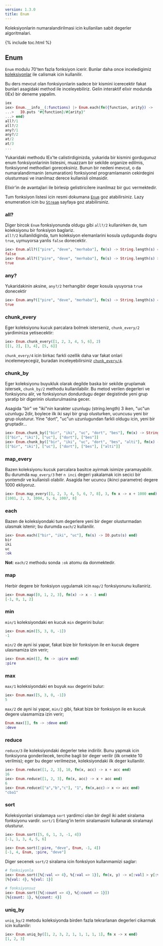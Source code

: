 ```yaml
---
version: 1.3.0
title: Enum
---
```


Koleksiyonlarin numaralandirilmasi icin kullanilan sabit degerler algoritmalari.

{% include toc.html %}

## Enum

`Enum` modulu 70'ten fazla fonksiyon icerir. Bunlar daha once inceledigimiz [koleksiyonlar](../collections/) ile calismak icin kullanilir.

Bu ders mevcut olan fonksiyonlarin sadece bir kismini icerecektir fakat bunlari asagidaki method ile inceleyebiliriz.
Gelin interaktif elixir modunda (IEx) bir deneme yapalim.


```elixir
iex
iex> Enum.__info__(:functions) |> Enum.each(fn({function, arity}) ->
...>   IO.puts "#{function}/#{arity}"
...> end)
all?/1
all?/2
any?/1
any?/2
at/2
at/3
...
```

Yukaridaki methodu IEx'te calistirdiginizda, yukarida bir kismini gordugunuz enum fonksiyonlarinin listesini,
muazzam bir sekilde organize edilmis, fonksiyonel methodlari goreceksiniz. Bunun bir nedeni mevcut, o da numaralandirmanin (enumaration)
fonksiyonel programlamanin cekirdegini olusturmasi ve inanilmaz derece kullanisli olmasidir.

Elixir'in de avantajlari ile birlesip gelistiricilere inanilmaz bir guc vermektedir.

Tum fonksiyon listesi icin resmi dokumana [`Enum`](http://elixir-lang.org/docs/stable/elixir/Enum.html) goz atabilirsiniz.
Lazy enumeration icin bu [`Stream`](http://elixir-lang.org/docs/stable/elixir/Stream.html) sayfaya goz atabilirsiniz.


### all?

Diger bircok `Enum` fonksiyonunda oldugu gibi `all?/2` kullanirken de, tum koleksiyonu bir fonksiyon baglariz.  
`all?/2` kullanildiginda, tum koleksiyon elemanlarini kosula uydugunda dogru `true`, uymuyorsa yanlis `false` donecektir.


```elixir
iex> Enum.all?(["pire", "deve", "merhaba"], fn(s) -> String.length(s) == 3 end)
false
iex> Enum.all?(["pire", "deve", "merhaba"], fn(s) -> String.length(s) > 1 end)
true
```

### any?

Yukaridakinin aksine, `any?/2` herhangibir deger kosula uyuyorsa `true` donecektir

```elixir
iex> Enum.any?(["pire", "deve", "merhaba"], fn(s) -> String.length(s) == 7 end)
true
```

### chunk_every

Eger koleksiyonu kucuk parcalara bolmek isterseniz, `chunk_every/2` yardiminiza yetisecektir:

```elixir
iex> Enum.chunk_every([1, 2, 3, 4, 5, 6], 2)
[[1, 2], [3, 4], [5, 6]]
```

`chunk_every/4` icin birkac farkli ozellik daha var fakat onlari incelemeyecegiz, buradan inceleyebilirsiniz [`chunk_every/4`](https://hexdocs.pm/elixir/Enum.html#chunk_every/4).

### chunk_by

Eger koleksiyonu buyukluk olarak degilde baska bir sekilde gruplamak istersek, `chunk_by/2` methodu kullanilabilir.
Bu metod verilen degerleri ve fonksiyonu alir, ve fonksiyonun dondurdugu deger degistinde yeni grup yaratip bir digerinin olusturulmasina gecer.

Asagida "bir" ve "iki"nin karakter uzunlugu (string.length) 3 iken, "uc"un uzunlugu 2dir, boylece ilk iki sayi bir grup olusturken, ucuncusu yeni bir grup olusturur.
Yine "dort", "uc"un uzunlugundan farkli oldugu icin, yeni bir gruptadir...

```elixir
iex> Enum.chunk_by(["bir", "iki", "uc", "dort", "bes"], fn(x) -> String.length(x) end)
[["bir", "iki"], ["uc"], ["dort"], ["bes"]]
iex> Enum.chunk_by(["bir", "iki", "uc", "dort", "bes", "alti"], fn(x) -> String.length(x) end)
[["bir", "iki"], ["uc"], ["dort"], ["bes"], ["alti"]]
```

### map_every

Bazen koleksiyonu kucuk parcalara basitce ayirmak isimize yaramayabilir. Bu durumda `map_every/3` her `n inci` degeri yakalamak icin
secici bir yontemdir ve kullanisli olabilir. Asagida her ucuncu (ikinci parametre) degere 1000 ekliyoruz.

```elixir
iex> Enum.map_every([1, 2, 3, 4, 5, 6, 7, 8], 3, fn x -> x + 1000 end)
[1001, 2, 3, 1004, 5, 6, 1007, 8]
```

### each

Bazen de koleksiyondaki tum degerlere yeni bir deger olusturmadan ulasmak istenir; bu durumda `each/2` kullanilir.


```elixir
iex> Enum.each(["bir", "iki", "uc"], fn(s) -> IO.puts(s) end)
bir
iki
uc
:ok
```

__Not__: `each/2` methodu sonda `:ok` atomu da donmektedir.

### map

Herbir degere bir fonksiyon uygulamak icin `map/2` fonksiyonunu kullaniriz.

```elixir
iex> Enum.map([0, 1, 2, 3], fn(x) -> x - 1 end)
[-1, 0, 1, 2]
```

### min

`min/1` koleksiyondaki en kucuk `min` degerini bulur:

```elixir
iex> Enum.min([5, 3, 0, -1])
-1
```

`min/2` de ayni isi yapar, fakat bize bir fonksiyon ile en kucuk degere ulasmamiza izin verir;

```elixir
iex> Enum.min([], fn -> :pire end)
:pire
```

### max

`max/1` koleksiyondaki en buyuk `max` degerini bulur:

```elixir
iex> Enum.max([5, 3, 0, -1])
5
```

`max/2` de ayni isi yapar, `min/2` gibi, fakat bize bir fonksiyon ile en kucuk degere ulasmamiza izin verir;

```elixir
Enum.max([], fn -> :deve end)
:deve
```

### reduce

`reduce/3` ile koleksiyondaki degerler teke indirilir. Bunu yapmak icin fonksiyona gonderilecek, tercihe bagli bir deger verilir (ilk ornekte 10 verilmis);
eger bu deger verilmezse, koleksiyondaki ilk deger kullanilir.


```elixir
iex> Enum.reduce([1, 2, 3], 10, fn(x, acc) -> x + acc end)
16
iex> Enum.reduce([1, 2, 3], fn(x, acc) -> x + acc end)
6
iex> Enum.reduce(["a","b","c"], "1", fn(x,acc)-> x <> acc end)
"cba1"
```

### sort

Koleksiyonlari siralamaya `sort` yardimci olan bir degil iki adet siralama fonksiyonu vardir.
`sort/1` Erlang'in terim siralamasini kullanarak siralamayi olusturur.

```elixir
iex> Enum.sort([5, 6, 1, 3, -1, 4])
[-1, 1, 3, 4, 5, 6]

iex> Enum.sort([:pire, "deve", Enum, -1, 4])
[-1, 4, Enum, :pire, "deve"]
```

Diger secenek `sort/2` siralama icin fonksiyon kullanmamizi saglar:

```elixir
# fonksiyonla
iex> Enum.sort([%{:val => 4}, %{:val => 1}], fn(x, y) -> x[:val] > y[:val] end)
[%{val: 4}, %{val: 1}]

# fonksiyonsuz
iex> Enum.sort([%{:count => 4}, %{:count => 1}])
[%{count: 1}, %{count: 4}]
```

### uniq_by

`uniq_by/2` metodu koleksiyonda birden fazla tekrarlanan degerleri cikarmak icin kullanilir:

```elixir
iex> Enum.uniq_by([1, 2, 3, 2, 1, 1, 1, 1, 1], fn x -> x end)
[1, 2, 3]
```
